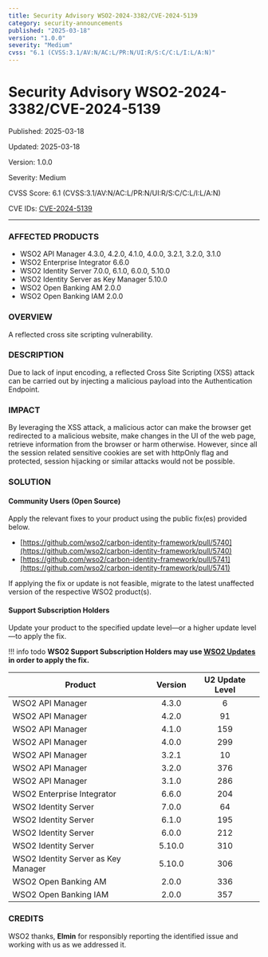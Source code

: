 ```yaml
---
title: Security Advisory WSO2-2024-3382/CVE-2024-5139
category: security-announcements
published: "2025-03-18"
version: "1.0.0"
severity: "Medium"
cvss: "6.1 (CVSS:3.1/AV:N/AC:L/PR:N/UI:R/S:C/C:L/I:L/A:N)"
---
```


# Security Advisory WSO2-2024-3382/CVE-2024-5139

<p class="doc-info">Published: 2025-03-18</p>
<p class="doc-info">Updated: 2025-03-18</p>
<p class="doc-info">Version: 1.0.0</p>
<p class="doc-info">Severity: Medium</p>
<p class="doc-info">CVSS Score: 6.1 (CVSS:3.1/AV:N/AC:L/PR:N/UI:R/S:C/C:L/I:L/A:N)</p>
<p class="doc-info">CVE IDs: <a href="https://www.cve.org/CVERecord?id=CVE-2024-5139">CVE-2024-5139</a></p>

---

### AFFECTED PRODUCTS
* WSO2 API Manager 4.3.0, 4.2.0, 4.1.0, 4.0.0, 3.2.1, 3.2.0, 3.1.0
* WSO2 Enterprise Integrator 6.6.0
* WSO2 Identity Server 7.0.0, 6.1.0, 6.0.0, 5.10.0
* WSO2 Identity Server as Key Manager 5.10.0
* WSO2 Open Banking AM 2.0.0
* WSO2 Open Banking IAM 2.0.0


### OVERVIEW
A reflected cross site scripting vulnerability.


### DESCRIPTION
Due to lack of input encoding, a reflected Cross Site Scripting (XSS) attack can be carried out by injecting a malicious payload into the Authentication Endpoint.


### IMPACT
By leveraging the XSS attack, a malicious actor can make the browser get redirected to a malicious website, make changes in the UI of the web page, retrieve information from the browser or harm otherwise. However, since all the session related sensitive cookies are set with httpOnly flag and protected, session hijacking or similar attacks would not be possible.


### SOLUTION

#### Community Users (Open Source)
Apply the relevant fixes to your product using the public fix(es) provided below.

* [https://github.com/wso2/carbon-identity-framework/pull/5740](https://github.com/wso2/carbon-identity-framework/pull/5740)
* [https://github.com/wso2/carbon-identity-framework/pull/5741](https://github.com/wso2/carbon-identity-framework/pull/5741)

If applying the fix or update is not feasible, migrate to the latest unaffected version of the respective WSO2 product(s).


#### Support Subscription Holders

Update your product to the specified update level—or a higher update level—to apply the fix.

!!! info todo
    **WSO2 Support Subscription Holders may use [WSO2 Updates](https://wso2.com/updates/) in order to apply the fix.**

| Product                             | Version | U2 Update Level |
| ----------------------------------- | :-----: | :-------------: |
| WSO2 API Manager                    |  4.3.0  |        6        |
| WSO2 API Manager                    |  4.2.0  |       91        |
| WSO2 API Manager                    |  4.1.0  |       159       |
| WSO2 API Manager                    |  4.0.0  |       299       |
| WSO2 API Manager                    |  3.2.1  |       10        |
| WSO2 API Manager                    |  3.2.0  |       376       |
| WSO2 API Manager                    |  3.1.0  |       286       |
| WSO2 Enterprise Integrator          |  6.6.0  |       204       |
| WSO2 Identity Server                |  7.0.0  |       64        |
| WSO2 Identity Server                |  6.1.0  |       195       |
| WSO2 Identity Server                |  6.0.0  |       212       |
| WSO2 Identity Server                | 5.10.0  |       310       |
| WSO2 Identity Server as Key Manager | 5.10.0  |       306       |
| WSO2 Open Banking AM                |  2.0.0  |       336       |
| WSO2 Open Banking IAM               |  2.0.0  |       357       |


### CREDITS
WSO2 thanks, **Elmin** for responsibly reporting the identified issue and working with us as we addressed it.

